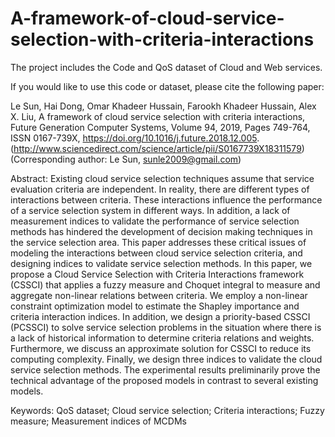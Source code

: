 # A-framework-of-cloud-service-selection-with-criteria-interactions
The project includes the Code and QoS dataset of Cloud and Web services.

If you would like to use this code or dataset, please cite the following paper:

Le Sun, Hai Dong, Omar Khadeer Hussain, Farookh Khadeer Hussain, Alex X. Liu, 
A framework of cloud service selection with criteria interactions,
Future Generation Computer Systems,
Volume 94,
2019,
Pages 749-764,
ISSN 0167-739X,
https://doi.org/10.1016/j.future.2018.12.005.
(http://www.sciencedirect.com/science/article/pii/S0167739X18311579)
(Corresponding author: Le Sun, sunle2009@gmail.com)

Abstract: Existing cloud service selection techniques assume that service evaluation criteria are independent. In reality, there are different types of interactions between criteria. These interactions influence the performance of a service selection system in different ways. In addition, a lack of measurement indices to validate the performance of service selection methods has hindered the development of decision making techniques in the service selection area. This paper addresses these critical issues of modeling the interactions between cloud service selection criteria, and designing indices to validate service selection methods. In this paper, we propose a Cloud Service Selection with Criteria Interactions framework (CSSCI) that applies a fuzzy measure and Choquet integral to measure and aggregate non-linear relations between criteria. We employ a non-linear constraint optimization model to estimate the Shapley importance and criteria interaction indices. In addition, we design a priority-based CSSCI (PCSSCI) to solve service selection problems in the situation where there is a lack of historical information to determine criteria relations and weights. Furthermore, we discuss an approximate solution for CSSCI to reduce its computing complexity. Finally, we design three indices to validate the cloud service selection methods. The experimental results preliminarily prove the technical advantage of the proposed models in contrast to several existing models.

Keywords: QoS dataset; Cloud service selection; Criteria interactions; Fuzzy measure; Measurement indices of MCDMs
